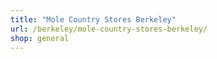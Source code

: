 ```yaml
---
title: "Mole Country Stores Berkeley"
url: /berkeley/mole-country-stores-berkeley/
shop: general
---
```

